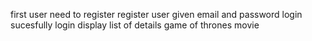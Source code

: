 first user need to register
register user given email and password login
sucesfully login display list of details game of thrones movie
